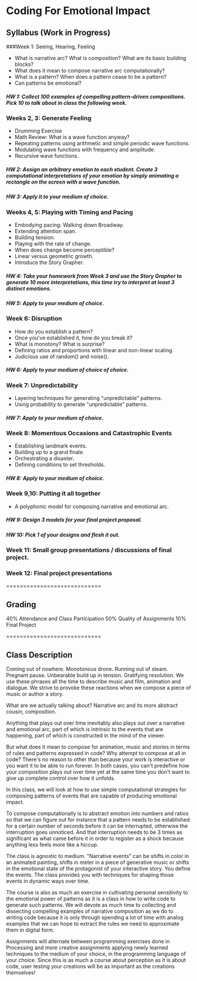 Coding For Emotional Impact
===========================
## Syllabus (Work in Progress)
###Week 1: Seeing, Hearing, Feeling
- What is narrative arc? What is composition? What are its basic building blocks?
- What does it mean to compose narrative arc computationally?
- What is a pattern? When does a pattern cease to be a pattern?
- Can patterns be emotional?

##### HW 1: Collect 100 examples of compelling pattern-driven compositions. Pick 10 to talk about in class the following week.

### Weeks 2, 3: Generate Feeling
- Drumming Exercise
- Math Review: What is a wave function anyway?
- Repeating patterns using arithmetic and simple periodic wave functions.
- Modulating wave functions with frequency and amplitude.
- Recursive wave functions.

##### HW 2: Assign an arbitrary emotion to each student. Create 3 computational interpretations of your emotion by simply animating a rectangle on the screen with a wave function.
##### HW 3: Apply it to your medium of choice. 

### Weeks 4, 5: Playing with Timing and Pacing
- Embodying pacing: Walking down Broadway.
- Extending attention span.
- Building tension.
- Playing with the rate of change.
- When does change become perceptible?
- Linear versus geometric growth.
- Introduce the Story Grapher.

##### HW 4: Take your homework from Week 3 and use the Story Grapher to generate 10 more interpretations, this time try to interpret at least 3 distinct emotions. 
##### HW 5: Apply to your medium of choice.

### Week 6: Disruption
- How do you establish a pattern?
- Once you've established it, how do you break it?
- What is monotony? What is surprise?
- Defining ratios and proportions with linear and non-linear scaling.
- Judicious use of random() and noise().

##### HW 6: Apply to your medium of choice of choice.

### Week 7: Unpredictability
- Layering techniques for generating "unpredictable" patterns.
- Using probability to generate "unpredictable" patterns.

##### HW 7: Apply to your medium of choice.

### Week 8: Momentous Occasions and Catastrophic Events
- Establishing landmark events.
- Building up to a grand finale.
- Orchestrating a disaster.
- Defining conditions to set thresholds.

##### HW 8: Apply to your medium of choice.

### Week 9,10: Putting it all together
- A polyphonic model for composing narrative and emotional arc.

##### HW 9: Design 3 models for your final project proposal.
##### HW 10: Pick 1 of your designs and flesh it out.

### Week 11: Small group presentations / discussions of final project.

### Week 12: Final project presentations

============================
## Grading
40% Attendance and Class Participation
50% Quality of Assignments
10% Final Project

============================
## Class Description
Coming out of nowhere. Monotonous drone. Running out of steam. Pregnant pause. Unbearable build up in tension. Gratifying resolution. We use these phrases all the time to describe music and film, animation and dialogue. We strive to provoke these reactions when we compose a piece of music or author a story.

What are we actually talking about? Narrative arc and its more abstract cousin, composition.

Anything that plays out over time inevitably also plays out over a narrative and emotional arc, part of which is intrinsic to the events that are happening, part of which is constructed in the mind of the viewer.

But what does it mean to compose for animation, music and stories in terms of rules and patterns expressed in code? Why attempt to compose at all in code? There's no reason to other than because your work is interactive or you want it to be able to run forever. In both cases, you can't predefine how your composition plays out over time yet at the same time you don't want to give up complete control over how it unfolds.

In this class, we will look at how to use simple computational strategies for composing patterns of events that are capable of producing emotional impact. 

To compose computationally is to abstract emotion into numbers and ratios so that we can figure out for instance that a pattern needs to be established for a certain number of seconds before it can be interrupted, otherwise the interruption goes unnoticed. And that interruption needs to be 3 times as significant as what came before it in order to register as a shock because anything less feels more like a hiccup.

The class is agnostic to medium. "Narrative events" can be shifts in color in an animated painting, shifts in meter in a piece of generative music or shifts in the emotional state of the protagonist of your interactive story. You define the events. The class provides you with techniques for shaping those events in dynamic ways over time.

The course is also as much an exercise in cultivating personal sensitivity to the emotional power of patterns as it is a class in how to write code to generate such patterns. We will devote as much time to collecting and dissecting compelling examples of narrative composition as we do to writing code because it is only through spending a lot of time with analog examples that we can hope to extract the rules we need to approximate them in digital form.

Assignments will alternate between programming exercises done in Processing and more creative assignments applying newly learned techniques to the medium of your choice, in the programming language of your choice. Since this is as much a course about perception as it is about code, user testing your creations will be as important as the creations themselves!
